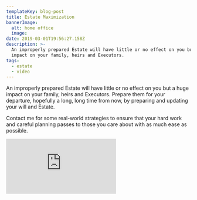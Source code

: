 ```yaml
---
templateKey: blog-post
title: Estate Maximization
bannerImage:
  alt: home office
  image: 
date: 2019-03-01T19:56:27.158Z
description: >-
  An improperly prepared Estate will have little or no effect on you but a huge
  impact on your family, heirs and Executors.
tags:
  - estate
  - video
---
```

An improperly prepared Estate will have little or no effect on you but a huge impact on your family, heirs and Executors. Prepare them for your departure, hopefully a long, long time from now, by preparing and updating your will and Estate.

Contact me for some real-world strategies to ensure that your hard work and careful planning passes to those you care about with as much ease as possible.

<iframe class="FlexEmbed-content" src="https://player.vimeo.com/video/205295454" allowfullscreen="" frameborder="0"></iframe>
